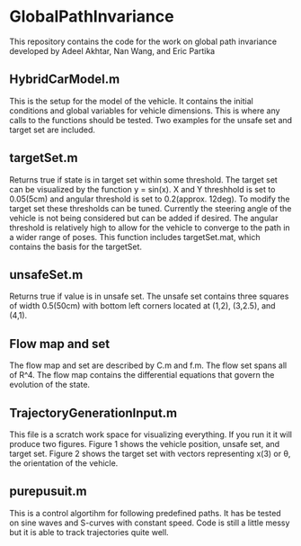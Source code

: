 # GlobalPathInvariance

This repository contains the code for the work on global path invariance developed by Adeel Akhtar, Nan Wang, and Eric Partika

## HybridCarModel.m

This is the setup for the model of the vehicle. It contains the initial conditions and global variables for vehicle dimensions. This is where any calls to the functions should be tested. Two examples for the unsafe set and target set are included. 

## targetSet.m

Returns true if state is in target set within some threshold. The target set can be visualized by the function y = sin(x). X and Y threshhold is set to 0.05(5cm) and angular threshold is set to 0.2(approx. 12deg). To modify the target set these thresholds can be tuned. Currently the steering angle of the vehicle is not being considered but can be added if desired. The angular threshold is relatively high to allow for the vehicle to converge to the path in a wider range of poses. This function includes targetSet.mat, which contains the basis for the targetSet.

## unsafeSet.m

Returns true if value is in unsafe set. The unsafe set contains three squares of width 0.5(50cm) with bottom left corners located at (1,2), (3,2.5), and (4,1). 

## Flow map and set

The flow map and set are described by C.m and f.m. The flow set spans all of R^4. The flow map contains the differential equations that govern the evolution of the state.

## TrajectoryGenerationInput.m

This file is a scratch work space for visualizing everything. If you run it it will produce two figures. Figure 1 shows the vehicle position, unsafe set, and target set. Figure 2 shows the target set with vectors representing x(3) or θ, the orientation of the vehicle. 

## purepusuit.m

This is a control algortihm for following predefined paths. It has be tested on sine waves and S-curves with constant speed. Code is still a little messy but it is able to track trajectories quite well. 

